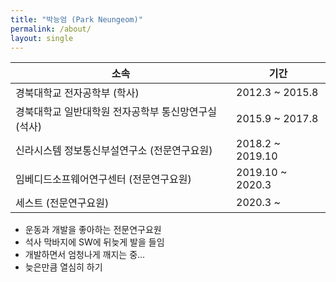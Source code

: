 ```yaml
---
title: "박능엄 (Park Neungeom)"
permalink: /about/
layout: single
---
```


소속 | 기간
------------ | -------------
경북대학교 전자공학부 (학사) | 2012.3 ~ 2015.8
경북대학교 일반대학원 전자공학부 통신망연구실 (석사) | 2015.9 ~ 2017.8
신라시스템 정보통신부설연구소 (전문연구요원) | 2018.2 ~ 2019.10
임베디드소프웨어연구센터 (전문연구요원) | 2019.10 ~ 2020.3
세스트 (전문연구요원) | 2020.3 ~ 

- 운동과 개발을 좋아하는 전문연구요원
- 석사 막바지에 SW에 뒤늦게 발을 들임
- 개발하면서 엄청나게 깨지는 중...
- 늦은만큼 열심히 하기
